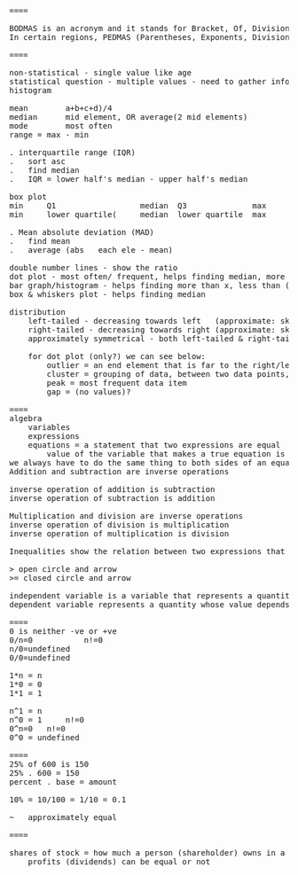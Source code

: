 
<pre>
====

BODMAS is an acronym and it stands for Bracket, Of, Division, Multiplication, Addition and Subtraction.
In certain regions, PEDMAS (Parentheses, Exponents, Division, Multiplication, Addition and Subtraction) is the synonym of BODMAS.

====

non-statistical - single value like age
statistical question - multiple values - need to gather info about 1+ items/people, etc.
histogram

mean		a+b+c+d)/4
median		mid element, OR average(2 mid elements)
mode 		most often
range = max - min

. interquartile range (IQR)
. 	sort asc
. 	find median
. 	IQR = lower half's median - upper half's median

box plot
min		Q1					median	Q3				max
min		lower quartile(		median	lower quartile	max

. Mean absolute deviation (MAD)
. 	find mean
. 	average (abs   each ele - mean)

double number lines - show the ratio
dot plot - most often/ frequent, helps finding median, more than x, max and specific - below x
bar graph/histogram - helps finding more than x, less than (some are good, some dont tell)
box & whiskers plot - helps finding median

distribution
	left-tailed - decreasing towards left   (approximate: skewed to the left:  mean is to the left of median and mode)
	right-tailed - decreasing towards right (approximate: skewed to the right: mean is to the right of median and mode)
	approximately symmetrical - both left-tailed & right-tailed - median will be close to center

	for dot plot (only?) we can see below:
		outlier = an end element that is far to the right/left - isolated one data point (unusually low or unusually high)
		cluster = grouping of data, between two data points, from x to y, saying 100 to 200
		peak = most frequent data item
		gap = (no values)?

====
algebra
	variables
	expressions
	equations = a statement that two expressions are equal
		value of the variable that makes a true equation is called a solution to the equation
we always have to do the same thing to both sides of an equation to keep it true
Addition and subtraction are inverse operations

inverse operation of addition is subtraction
inverse operation of subtraction is addition

Multiplication and division are inverse operations
inverse operation of division is multiplication
inverse operation of multiplication is division

Inequalities show the relation between two expressions that are not equal.

> open circle and arrow
>= closed circle and arrow

independent variable is a variable that represents a quantity that is being manipulated in an experiment
dependent variable represents a quantity whose value depends on how the independent variable is manipulated

====
0 is neither -ve or +ve
0/n=0			n!=0 
n/0=undefined
0/0=undefined

1*n = n
1*0 = 0
1*1 = 1

n^1 = n
n^0 = 1		n!=0
0^n=0	n!=0
0^0 = undefined

====
25% of 600 is 150
25% . 600 = 150
percent . base = amount

10% = 10/100 = 1/10 = 0.1

~	approximately equal

====

shares of stock = how much a person (shareholder) owns in a company
    profits (dividends) can be equal or not

</pre>
